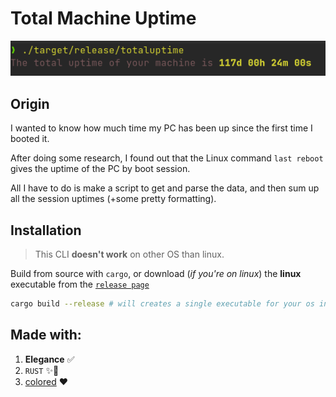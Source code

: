# Total Machine Uptime

<img src="./demo.png">

## Origin

I wanted to know how much time my PC has been up since the first time I booted it.

After doing some research, I found out that the Linux command `last reboot` gives the uptime of the PC by boot session.

All I have to do is make a script to get and parse the data, and then sum up all the session uptimes (+some pretty formatting).

## Installation

> This CLI **doesn't work** on other OS than linux.

Build from source with `cargo`, or download (_if you're on linux_) the **linux** executable from the [`release page`](https://github.com/Ilingu/total_uptime/releases)

```bash
cargo build --release # will creates a single executable for your os in ./target/release, named "totaluptime" (with the associated executable extension in your os)
```

## Made with:

1. **Elegance** ✅
2. `RUST` ✨🦀
3. [colored](https://docs.rs/colored/latest/colored/index.html) ♥
